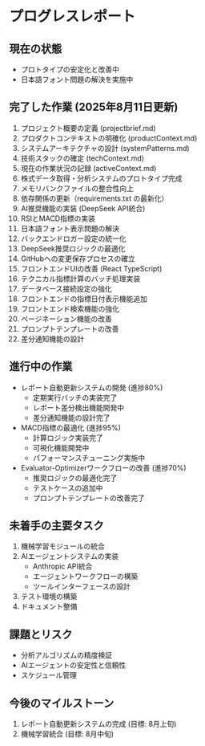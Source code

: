 # プログレスレポート

## 現在の状態
- プロトタイプの安定化と改善中
- 日本語フォント問題の解決を実施中

## 完了した作業 (2025年8月11日更新)
1. プロジェクト概要の定義 (projectbrief.md)
2. プロダクトコンテキストの明確化 (productContext.md)
3. システムアーキテクチャの設計 (systemPatterns.md)
4. 技術スタックの確定 (techContext.md)
5. 現在の作業状況の記録 (activeContext.md)
6. 株式データ取得・分析システムのプロトタイプ完成
7. メモリバンクファイルの整合性向上
8. 依存関係の更新（requirements.txt の最新化）
9. AI推奨機能の実装 (DeepSeek API統合)
10. RSIとMACD指標の実装
11. 日本語フォント表示問題の解決
12. バックエンドロガー設定の統一化
13. DeepSeek推奨ロジックの最適化
14. GitHubへの変更保存プロセスの確立
15. フロントエンドUIの改善 (React TypeScript)
16. テクニカル指標計算のバッチ処理実装
17. データベース接続設定の強化
18. フロントエンドの指標日付表示機能追加
19. フロントエンド検索機能の強化
20. ページネーション機能の改善
21. プロンプトテンプレートの改善
22. 差分通知機能の設計

## 進行中の作業
- レポート自動更新システムの開発 (進捗80%)
  - 定期実行バッチの実装完了
  - レポート差分検出機能開発中
  - 差分通知機能の設計完了
- MACD指標の最適化 (進捗95%)
  - 計算ロジック実装完了
  - 可視化機能開発中
  - パフォーマンスチューニング実施中
- Evaluator-Optimizerワークフローの改善 (進捗70%)
  - 推奨ロジックの最適化完了
  - テストケースの追加中
  - プロンプトテンプレートの改善完了

## 未着手の主要タスク
1. 機械学習モジュールの統合
2. AIエージェントシステムの実装
   - Anthropic API統合
   - エージェントワークフローの構築
   - ツールインターフェースの設計
3. テスト環境の構築
4. ドキュメント整備

## 課題とリスク
- 分析アルゴリズムの精度検証
- AIエージェントの安定性と信頼性
- スケジュール管理

## 今後のマイルストーン
1. レポート自動更新システムの完成 (目標: 8月上旬)
2. 機械学習統合 (目標: 8月中旬)
